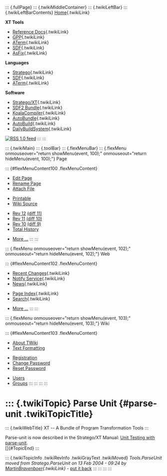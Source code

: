 ::: {.fullPage}
::: {.twikiMiddleContainer}
::: {.twikiLeftBar}
::: {.twikiLeftBarContents}
[Home](WebHome){.twikiLink}

**XT Tools**

-   [Reference Docs](ToolReference){.twikiLink}
-   [GPP](GenericPrettyPrinter){.twikiLink}
-   [ATerm](ATermTools){.twikiLink}
-   [SDF](SdfTools){.twikiLink}
-   [AsFix](AsFixTools){.twikiLink}

**Languages**

-   [Stratego](../Stratego/WebHome){.twikiLink}
-   [SDF](../Sdf/WebHome){.twikiLink}
-   [ATerm](ATermFormat){.twikiLink}

**Software**

-   [Stratego/XT](../Stratego/StrategoDownload){.twikiLink}
-   [SDF2 Bundle](../Sdf/SdfBundle){.twikiLink}
-   [KoalaCompiler](KoalaCompiler){.twikiLink}
-   [AutoBundle](AutoBundle){.twikiLink}
-   [AutoBuild](AutoBuild){.twikiLink}
-   [DailyBuildSystem](DailyBuildSystem){.twikiLink}

[![](http://www.program-transformation.org/twiki/pub/rss.gif "RSS 1.0 feed")](http://www.program-transformation.org/twiki/bin/view/Tools/WebRss?skin=rss)
:::
:::

::: {.twikiMain}
::: {.toolBar}
::: {.flexMenuBar}
::: {.flexMenu onmouseover="return showMenu(event, 100);" onmouseout="return hideMenu(event, 100);"}
Page

::: {#flexMenuContent100 .flexMenuContent}
-   [Edit
    Page](http://www.program-transformation.org/edit/Tools/ParseUnit?t=1536825775)
-   [Rename
    Page](http://www.program-transformation.org/rename/Tools/ParseUnit)
-   [Attach
    File](http://www.program-transformation.org/attach/Tools/ParseUnit)

<!-- -->

-   [Printable](http://www.program-transformation.org/view/Tools/ParseUnit?skin=print.pattern)
-   [Wiki
    Source](http://www.program-transformation.org/view/Tools/ParseUnit?skin=text&raw=on&contenttype=text/plain)

<!-- -->

-   [Rev
    12](http://www.program-transformation.org/view/Tools/ParseUnit?rev=1.12)
    [(diff 11)](http://www.program-transformation.org/rdiff/Tools/ParseUnit?rev1=1.12&rev2=1.11)
-   [Rev
    11](http://www.program-transformation.org/view/Tools/ParseUnit?rev=1.11)
    [(diff 10)](http://www.program-transformation.org/rdiff/Tools/ParseUnit?rev1=1.11&rev2=1.10)
-   [Rev
    10](http://www.program-transformation.org/view/Tools/ParseUnit?rev=1.10)
    [(diff 9)](http://www.program-transformation.org/rdiff/Tools/ParseUnit?rev1=1.10&rev2=1.9)
-   [Total
    History](http://www.program-transformation.org/rdiff/Tools/ParseUnit)

<!-- -->

-   [More
    \...](http://www.program-transformation.org/oops/Tools/ParseUnit?template=oopsmore&param1=1.12&param2=1.12)
:::
:::

::: {.flexMenu onmouseover="return showMenu(event, 102);" onmouseout="return hideMenu(event, 102);"}
Web

::: {#flexMenuContent102 .flexMenuContent}
-   [Recent Changes](WebChanges){.twikiLink}
-   [Notify Service](WebNotify){.twikiLink}
-   [News](WebNews){.twikiLink}

<!-- -->

-   [Page Index](WebIndex){.twikiLink}
-   [Search](WebSearch){.twikiLink}

<!-- -->

-   [More
    \...](http://www.program-transformation.org/oops/Tools/ParseUnit?template=oopsmore&param1=1.12&param2=1.12)
:::
:::

::: {.flexMenu onmouseover="return showMenu(event, 103);" onmouseout="return hideMenu(event, 103);"}
Wiki

::: {#flexMenuContent103 .flexMenuContent}
-   [About
    TWiki](http://www.program-transformation.org/view/TWiki/WebHome)
-   [Text
    Formatting](http://www.program-transformation.org/view/TWiki/TextFormattingRules)

<!-- -->

-   [Registration](http://www.program-transformation.org/view/TWiki/TWikiRegistration)
-   [Change
    Password](http://www.program-transformation.org/view/TWiki/ChangePassword)
-   [Reset
    Password](http://www.program-transformation.org/view/TWiki/ResetPassword)

<!-- -->

-   [Users](http://www.program-transformation.org/view/Main/TWikiUsers)
-   [Groups](http://www.program-transformation.org/view/Main/TWikiGroups)
:::
:::
:::
:::

::: {.twikiTopic}
Parse Unit {#parse-unit .twikiTopicTitle}
==========

::: {.twikiWebTitle}
XT \-- A Bundle of Program Transformation Tools
:::

Parse-unit is now described in the Stratego/XT Manual: [Unit Testing
with
parse-unit](http://releases.strategoxt.org/strategoxt-manual/unstable/manual/chunk-chapter/tutorial-sdf.html#sdf-unit-testing).\
[]{#TopicEnd}
:::

::: {.twikiTopicInfo .twikiRevInfo .twikiGrayText .twikiMoved}
*Tools.ParseUnit moved from Stratego.ParseUnit on 13 Feb 2004 - 09:24 by
[MartinBravenboer](../Main/MartinBravenboer){.twikiLink}* - [put it
back](http://www.program-transformation.org/rename/Tools/ParseUnit?newweb=Stratego&newtopic=ParseUnit&confirm=on "Click to move topic back to previous location, with option to change references.")
:::
:::
:::
:::
